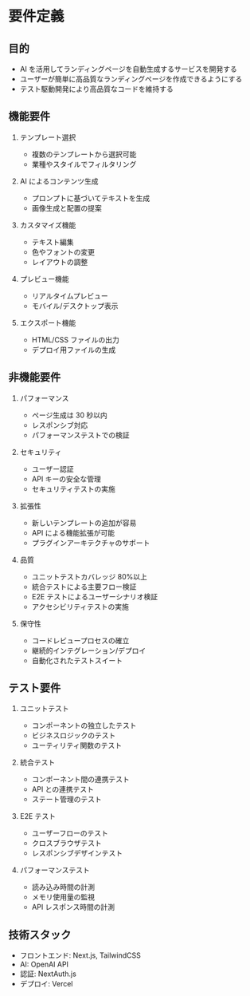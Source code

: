 # 要件定義

## 目的

- AI を活用してランディングページを自動生成するサービスを開発する
- ユーザーが簡単に高品質なランディングページを作成できるようにする
- テスト駆動開発により高品質なコードを維持する

## 機能要件

1. テンプレート選択

   - 複数のテンプレートから選択可能
   - 業種やスタイルでフィルタリング

2. AI によるコンテンツ生成

   - プロンプトに基づいてテキストを生成
   - 画像生成と配置の提案

3. カスタマイズ機能

   - テキスト編集
   - 色やフォントの変更
   - レイアウトの調整

4. プレビュー機能

   - リアルタイムプレビュー
   - モバイル/デスクトップ表示

5. エクスポート機能
   - HTML/CSS ファイルの出力
   - デプロイ用ファイルの生成

## 非機能要件

1. パフォーマンス

   - ページ生成は 30 秒以内
   - レスポンシブ対応
   - パフォーマンステストでの検証

2. セキュリティ

   - ユーザー認証
   - API キーの安全な管理
   - セキュリティテストの実施

3. 拡張性

   - 新しいテンプレートの追加が容易
   - API による機能拡張が可能
   - プラグインアーキテクチャのサポート

4. 品質

   - ユニットテストカバレッジ 80%以上
   - 統合テストによる主要フロー検証
   - E2E テストによるユーザーシナリオ検証
   - アクセシビリティテストの実施

5. 保守性
   - コードレビュープロセスの確立
   - 継続的インテグレーション/デプロイ
   - 自動化されたテストスイート

## テスト要件

1. ユニットテスト

   - コンポーネントの独立したテスト
   - ビジネスロジックのテスト
   - ユーティリティ関数のテスト

2. 統合テスト

   - コンポーネント間の連携テスト
   - API との連携テスト
   - ステート管理のテスト

3. E2E テスト

   - ユーザーフローのテスト
   - クロスブラウザテスト
   - レスポンシブデザインテスト

4. パフォーマンステスト
   - 読み込み時間の計測
   - メモリ使用量の監視
   - API レスポンス時間の計測

## 技術スタック

- フロントエンド: Next.js, TailwindCSS
- AI: OpenAI API
- 認証: NextAuth.js
- デプロイ: Vercel
